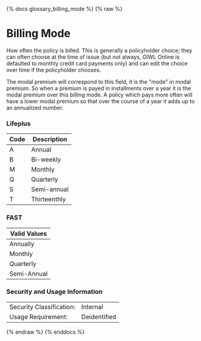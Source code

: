 {% docs glossary_billing_mode %}
{% raw %}

<a name="billing_mode"></a>
# Billing Mode
How often the policy is billed. This is generally a policyholder choice; they can often choose at
the time of issue (but not always, GIWL Online is defaulted to monthly credit card payments only)
and can edit the choice over time if the policyholder chooses.

The modal premium will correspond to this field, it is the "mode" in modal premium. So when a
premium is payed in installments over a year it is the modal premium over this billing mode. A
policy which pays more often will have a lower modal premium so that over the course of a year
it adds up to an annualized number.

### Lifeplus

|  Code  |    Description   |
|  ----  |    -----------   |
|   A    |    Annual        |
|   B    |    Bi-weekly     |
|   M    |    Monthly       |
|   Q    |    Quarterly     |
|   S    |    Semi-annual   |
|   T    |    Thirteenthly  |

### FAST

|  Valid Values  |
|  -----------   |
|  Annually      |
|  Monthly       |
|  Quarterly     |
|  Semi-Annual   |

### Security and Usage Information
|     |     |
| --- | --- |
| Security Classification: | Internal |
| Usage Requirement:       | Deidentified |

{% endraw %}
{% enddocs %}